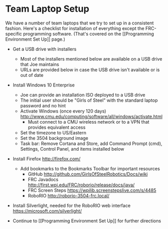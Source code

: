 # Team Laptop Setup

We have a number of team laptops that we try to set up in a consistent fashion. Here's a checklist for installation of everything except the FRC-specific programming software. (That's covered on the [[Programming Environment Set Up]] page.)

* Get a USB drive with installers
  * Most of the installers mentioned below are available on a USB drive that Joe maintains
  * URLs are provided below in case the USB drive isn't available or is out of date

* Install Windows 10 Enterprise
  * Joe can provide an installation ISO deployed to a USB drive
  * The initial user should be "Girls of Steel" with the standard laptop password and no hint
  * Activate Windows (once every 120 days) http://www.cmu.edu/computing/software/all/windows/activate.html
    * Must connect to a CMU wireless network or to a VPN that provides equivalent access
  * Set the timezone to US/Eastern
  * Set the 3504 background image
  * Task bar: Remove Cortana and Store, add Command Prompt (cmd), Settings, Control Panel, and items installed below

* Install Firefox http://firefox.com/
  * Add bookmarks to the Bookmarks Toolbar for important resources
    * GitHub http://github.com/GirlsOfSteelRobotics/Docs/wiki
    * FRC Javadocs http://first.wpi.edu/FRC/roborio/release/docs/java/
    * FRC Screen Steps https://wpilib.screenstepslive.com/s/4485
    * RoboRIO http://roborio-3504-frc.local/

* Install Silverlight, needed for the RoboRIO web interface https://microsoft.com/silverlight/

* Continue to [[Programming Environment Set Up]] for further directions
